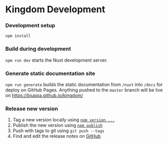 # Kingdom Development

### Development setup
`npm install`

### Build during development
`npm run dev` starts the Nuxt development server.

### Generate static documentation site
`npm run generate` builds the static documentation from `/nuxt` into `/docs` for deploy on GitHub Pages.
Anything pushed to the `master` branch will be live on https://bjuppa.github.io/kingdom/

### Release new version
1. Tag a new version locally using [`npm version ...`](https://docs.npmjs.com/cli/version)
2. Publish the new version using [`npm publish`](https://docs.npmjs.com/getting-started/publishing-npm-packages#how-to-update-the-version-number)
3. Push with tags to git using `git push --tags`
4. Find and edit the release notes on [GitHub](https://github.com/bjuppa/kingdom/releases)

